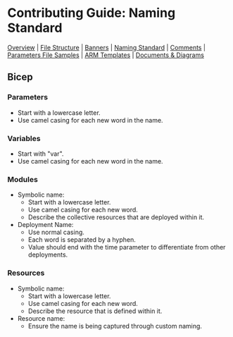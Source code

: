 # Contributing Guide: Naming Standard

[Overview](../../../CONTRIBUTING.md) | [File Structure](fileStructure.md) | [Banners](banners.md) | [Naming Standard](namingStandard.md) | [Comments](comments.md) | [Parameters File Samples](parametersFileSamples.md) | [ARM Templates](armTemplates.md) | [Documents & Diagrams](documentsDiagrams.md)

## Bicep

### Parameters

- Start with a lowercase letter.
- Use camel casing for each new word in the name.

### Variables

- Start with "var".
- Use camel casing for each new word in the name.

### Modules

- Symbolic name:
  - Start with a lowercase letter.
  - Use camel casing for each new word.
  - Describe the collective resources that are deployed within it.
- Deployment Name:
  - Use normal casing.
  - Each word is separated by a hyphen.
  - Value should end with the time parameter to differentiate from other deployments.

### Resources

- Symbolic name:
  - Start with a lowercase letter.
  - Use camel casing for each new word.
  - Describe the resource that is defined within it.
- Resource name:
  - Ensure the name is being captured through custom naming.
